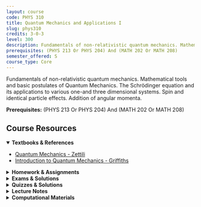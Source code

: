 ```yaml
---
layout: course
code: PHYS 310
title: Quantum Mechanics and Applications I
slug: phys310
credits: 3-0-3
level: 300
description: Fundamentals of non-relativistic quantum mechanics. Mathematical tools and basic postulates of Quantum Mechanics. The Schrödinger equation and its applications to various one-and three dimensional systems. Spin and identical particle effects. Addition of angular momenta.
prerequisites: (PHYS 213 Or PHYS 204) And (MATH 202 Or MATH 208)
semester_offered: S
course_type: Core
---
```


Fundamentals of non-relativistic quantum mechanics. Mathematical tools and basic postulates of Quantum Mechanics. The Schrödinger equation and its applications to various one-and three dimensional systems. Spin and identical particle effects. Addition of angular momenta.

**Prerequisites:** (PHYS 213 Or PHYS 204) And (MATH 202 Or MATH 208)

## <i class="fas fa-book"></i> Course Resources

<details open>
<summary><strong><i class="fas fa-book"></i> Textbooks & References</strong></summary>
<ul>
<li><a href="/assets/resources/core/phys310/textbooks/E-BOOK  Zettili.pdf">Quantum Mechanics - Zettili</a></li>
<li><a href="/assets/resources/core/phys310/textbooks/Griffiths - Introduction to quantum mechanics.pdf">Introduction to Quantum Mechanics - Griffiths</a></li>
</ul>
</details>

<details>
<summary><strong><i class="fas fa-file-alt"></i> Homework & Assignments</strong></summary>
<ul>
<li><a href="/assets/resources/core/phys310/homework/PHYS 310 HW1.pdf">Homework 1</a></li>
<li><a href="/assets/resources/core/phys310/homework/PHYS 310 HW2.pdf">Homework 2</a></li>
<li><a href="/assets/resources/core/phys310/homework/PHYS 310 HW3.pdf">Homework 3</a></li>
<li><a href="/assets/resources/core/phys310/homework/PHYS 310 HW5.pdf">Homework 5</a></li>
<li><a href="/assets/resources/core/phys310/homework/PHYS 310 HW6.pdf">Homework 6</a></li>
</ul>
</details>

<details>
<summary><strong><i class="fas fa-chart-bar"></i> Exams & Solutions</strong></summary>
<ul>
<li><a href="/assets/resources/core/phys310/exams/Solution-Major-I.pdf">Major Exam I - Solution</a></li>
<li><a href="/assets/resources/core/phys310/exams/Solution-Major-Exam-II.pdf">Major Exam II - Solution</a></li>
<li><a href="/assets/resources/core/phys310/exams/Major-I.pdf">Major Exam I</a></li>
</ul>
</details>

<details>
<summary><strong><i class="fas fa-check-circle"></i> Quizzes & Solutions</strong></summary>
<ul>
<li><a href="/assets/resources/core/phys310/quizzes/Quiz-2-Solution.pdf">Quiz 2 - Solution</a></li>
<li><a href="/assets/resources/core/phys310/quizzes/Quiz-3-Solution.pdf">Quiz 3 - Solution</a></li>
</ul>
</details>

<details>
<summary><strong><i class="fas fa-book-open"></i> Lecture Notes</strong></summary>
<ul>
<li><a href="/assets/resources/core/phys310/FermiSummary.pdf">Fermi Summary</a></li>
<li><a href="/assets/resources/core/phys310/OrbitalQuantumNumber.pdf">Orbital Quantum Numbers</a></li>
</ul>
</details>

<details>
<summary><strong><i class="fas fa-laptop-code"></i> Computational Materials</strong></summary>
<ul>
<li><a href="/assets/resources/core/phys310/CombDeltaPotential.nb">Comb Delta Potential (Mathematica)</a></li>
<li><a href="/assets/resources/core/phys310/CombDeltaPotential.pdf">Comb Delta Potential (PDF)</a></li>
<li><a href="/assets/resources/core/phys310/DiracDeltaModels.nb">Dirac Delta Models (Mathematica)</a></li>
<li><a href="/assets/resources/core/phys310/QuantumOperatorsHS&More.nb">Quantum Operators and More (Mathematica)</a></li>
</ul>
</details>

